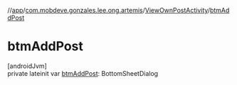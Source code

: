 //[app](../../../index.md)/[com.mobdeve.gonzales.lee.ong.artemis](../index.md)/[ViewOwnPostActivity](index.md)/[btmAddPost](btm-add-post.md)

# btmAddPost

[androidJvm]\
private lateinit var [btmAddPost](btm-add-post.md): BottomSheetDialog
